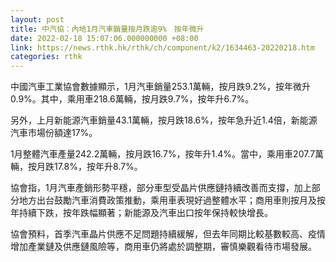 ```yaml
---
layout: post
title: 中汽協：內地1月汽車銷量按月跌逾9%　按年微升
date: 2022-02-18 15:07:06.000000000 +08:00
link: https://news.rthk.hk/rthk/ch/component/k2/1634463-20220218.htm
categories: rthk
---
```


中國汽車工業協會數據顯示，1月汽車銷量253.1萬輛，按月跌9.2%，按年微升0.9%。其中，乘用車218.6萬輛，按月跌9.7%，按年升6.7%。

另外，上月新能源汽車銷量43.1萬輛，按月跌18.6%，按年急升近1.4倍，新能源汽車市場份額達17%。

1月整體汽車產量242.2萬輛，按月跌16.7%，按年升1.4%。當中，乘用車207.7萬輛，按月跌17.8%，按年升8.7%。

協會指，1月汽車產銷形勢平穩，部分車型受晶片供應鏈持續改善而支撐，加上部分地方出台鼓勵汽車消費政策推動，乘用車表現好過整體水平；商用車則按月及按年持續下跌，按年跌幅顯著；新能源及汽車出口按年保持較快增長。

協會預料，首季汽車晶片供應不足問題持續緩解，但去年同期比較基數較高、疫情增加產業鏈及供應鏈風險等，商用車仍將處於調整期，審慎樂觀看待市場發展。
